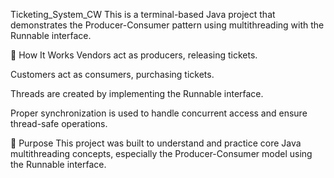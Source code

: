 Ticketing_System_CW
This is a terminal-based Java project that demonstrates the Producer-Consumer pattern using multithreading with the Runnable interface.

🧵 How It Works
Vendors act as producers, releasing tickets.

Customers act as consumers, purchasing tickets.

Threads are created by implementing the Runnable interface.

Proper synchronization is used to handle concurrent access and ensure thread-safe operations.

🎯 Purpose
This project was built to understand and practice core Java multithreading concepts, especially the Producer-Consumer model using the Runnable interface.
